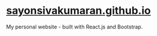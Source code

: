 # [sayonsivakumaran.github.io](https://sayonsivakumaran.github.io/)

My personal website - built with React.js and Bootstrap.